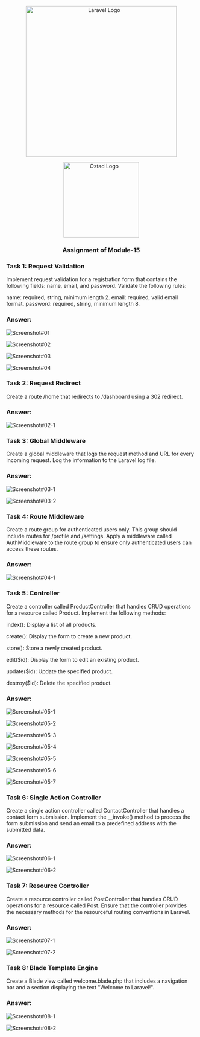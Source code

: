 <p align="center"><a href="https://laravel.com" target="_blank"><img src="https://raw.githubusercontent.com/laravel/art/master/logo-lockup/5%20SVG/2%20CMYK/1%20Full%20Color/laravel-logolockup-cmyk-red.svg" width="400" alt="Laravel Logo"></a></p>
<p align="center"><a href="https://ostad.app/" target="_blank"><img src="https://github.com/alamin-php/ostad-assingment/blob/master/module-14/public/assets/ostad-app-logo-vector.png?raw=true" width="200" alt="Ostad Logo"></a></p>
<h3 align="center">Assignment of Module-15</h3>

### Task 1: Request Validation
Implement request validation for a registration form that contains the following fields: name, email, and password. Validate the following rules:

name: required, string, minimum length 2.
email: required, valid email format.
password: required, string, minimum length 8.
### Answer:

![Screenshot#01](https://raw.githubusercontent.com/alamin-php/ostad-assingment/master/module-15/public/images/a-1-1.png)

![Screenshot#02](https://raw.githubusercontent.com/alamin-php/ostad-assingment/master/module-15/public/images/a-1-2.png)

![Screenshot#03](https://raw.githubusercontent.com/alamin-php/ostad-assingment/master/module-15/public/images/a-1-3.png)

![Screenshot#04](https://raw.githubusercontent.com/alamin-php/ostad-assingment/master/module-15/public/images/a-1-4.png)
### Task 2: Request Redirect
Create a route /home that redirects to /dashboard using a 302 redirect.
### Answer:
![Screenshot#02-1](https://raw.githubusercontent.com/alamin-php/ostad-assingment/master/module-15/public/images/a-2-1.png)
### Task 3: Global Middleware
Create a global middleware that logs the request method and URL for every incoming request. Log the information to the Laravel log file.
### Answer:
![Screenshot#03-1](https://raw.githubusercontent.com/alamin-php/ostad-assingment/master/module-15/public/images/a-3-1.png)

![Screenshot#03-2](https://raw.githubusercontent.com/alamin-php/ostad-assingment/master/module-15/public/images/a-3-2.png)
### Task 4: Route Middleware
Create a route group for authenticated users only. This group should include routes for /profile and /settings. Apply a middleware called AuthMiddleware to the route group to ensure only authenticated users can access these routes.
### Answer:
![Screenshot#04-1](https://raw.githubusercontent.com/alamin-php/ostad-assingment/master/module-15/public/images/a-4-1.png)
### Task 5: Controller
Create a controller called ProductController that handles CRUD operations for a resource called Product. Implement the following methods:

index(): Display a list of all products.

create(): Display the form to create a new product.

store(): Store a newly created product.

edit($id): Display the form to edit an existing product.

update($id): Update the specified product.

destroy($id): Delete the specified product.

### Answer:
![Screenshot#05-1](https://raw.githubusercontent.com/alamin-php/ostad-assingment/master/module-15/public/images/a-5-1.png)

![Screenshot#05-2](https://raw.githubusercontent.com/alamin-php/ostad-assingment/master/module-15/public/images/a-5-2.png)

![Screenshot#05-3](https://raw.githubusercontent.com/alamin-php/ostad-assingment/master/module-15/public/images/a-5-3.png)

![Screenshot#05-4](https://raw.githubusercontent.com/alamin-php/ostad-assingment/master/module-15/public/images/a-5-4.png)

![Screenshot#05-5](https://raw.githubusercontent.com/alamin-php/ostad-assingment/master/module-15/public/images/a-5-5.png)

![Screenshot#05-6](https://raw.githubusercontent.com/alamin-php/ostad-assingment/master/module-15/public/images/a-5-6.png)

![Screenshot#05-7](https://raw.githubusercontent.com/alamin-php/ostad-assingment/master/module-15/public/images/a-5-7.png)
### Task 6: Single Action Controller
Create a single action controller called ContactController that handles a contact form submission. Implement the __invoke() method to process the form submission and send an email to a predefined address with the submitted data.
### Answer:
![Screenshot#06-1](https://raw.githubusercontent.com/alamin-php/ostad-assingment/master/module-15/public/images/a-6-1.png)

![Screenshot#06-2](https://raw.githubusercontent.com/alamin-php/ostad-assingment/master/module-15/public/images/a-6-2.png)

### Task 7: Resource Controller
Create a resource controller called PostController that handles CRUD operations for a resource called Post. Ensure that the controller provides the necessary methods for the resourceful routing conventions in Laravel.
### Answer:
![Screenshot#07-1](https://raw.githubusercontent.com/alamin-php/ostad-assingment/master/module-15/public/images/a-7-1.png)

![Screenshot#07-2](https://raw.githubusercontent.com/alamin-php/ostad-assingment/master/module-15/public/images/a-7-2.png)

### Task 8: Blade Template Engine
Create a Blade view called welcome.blade.php that includes a navigation bar and a section displaying the text "Welcome to Laravel!".
### Answer:
![Screenshot#08-1](https://raw.githubusercontent.com/alamin-php/ostad-assingment/master/module-15/public/images/a-8-1.png)

![Screenshot#08-2](https://raw.githubusercontent.com/alamin-php/ostad-assingment/master/module-15/public/images/a-8-2.png)
